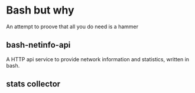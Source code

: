 # Bash but why
An attempt to proove that all you do need is a hammer

## bash-netinfo-api
A HTTP api service to provide network information and statistics, written in bash.

## stats collector

